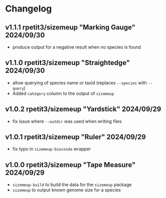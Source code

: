 
# Changelog

## v1.1.1 rpetit3/sizemeup "Marking Gauge" 2024/09/30

- produce output for a negative result when no species is found

## v1.1.0 rpetit3/sizemeup "Straightedge" 2024/09/30

- allow querying of species name or taxid (replaces `--species` with `--query`)
- Added `category` column to the output of `sizemeup`

## v1.0.2 rpetit3/sizemeup "Yardstick" 2024/09/29

- fix issue where `--outdir` was used when writing files

## v1.0.1 rpetit3/sizemeup "Ruler" 2024/09/29

- fix typo in `sizemeup-bioconda` wrapper

## v1.0.0 rpetit3/sizemeup "Tape Measure" 2024/09/29

- `sizemeup-build` to build the data for the `sizemeup` package
- `sizemeup` to output known genome size for a species
